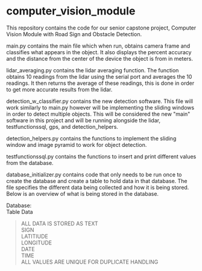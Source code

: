 # computer_vision_module

This repository contains the code for our senior capstone project, Computer Vision Module with Road Sign and Obstacle Detection.  

main.py contains the main file which when run, obtains camera frame and classifies what appears in the object.  It also displays the percent accuracy and the distance from the center of the device the object is from in meters.  

lidar_averaging.py contains the lidar averaging function.  The function obtains 10 readings from the lidar using the serial port and averages the 10 readings.  It then returns the average of these readings, this is done in order to get more accurate results from the lidar.  

detection_w_classifier.py contains the new detection software.  This file will work similarly to main.py however will be implementing the sliding windows in order to detect multiple objects.  This will be considered the new "main" software in this project and will be running alongside the lidar, testfunctionssql, gps, and detection_helpers. 

detection_helpers.py contains the functions to implement the sliding window and image pyramid to work for object detection.  

testfunctionssql.py contains the functions to insert and print different values from the database.  

database_initializer.py contains code that only needs to be run once to create the database and create a table to hold data in that database.  The file specifies the different data being collected and how it is being stored.  Below is an overview of what is being stored in the database.  

Database:  
Table Data  
>ALL DATA IS STORED AS TEXT  
>SIGN  
>LATITIUDE  
>LONGITUDE  
>DATE  
>TIME  
>ALL VALUES ARE UNIQUE FOR DUPLICATE HANDLING  
